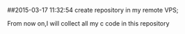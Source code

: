 ##2015-03-17 11:32:54 create repository in my remote VPS;
<p>From now on,I will collect all my c code in this repository</p>
